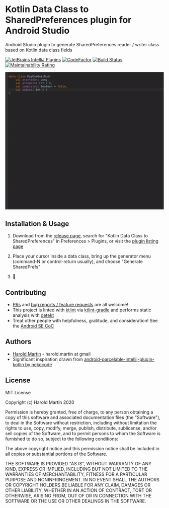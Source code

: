 # Kotlin Data Class to SharedPreferences plugin for Android Studio
Android Studio plugin to generate SharedPreferences reader / writer class based on Kotlin data class fields

[![JetBrains IntelliJ Plugins](https://img.shields.io/jetbrains/plugin/v/14970-kotlin-data-class-to-sharedpreferences)](https://plugins.jetbrains.com/plugin/14970-kotlin-data-class-to-sharedpreferences/)
[![CodeFactor](https://www.codefactor.io/repository/github/hbmartin/android-studio-sharedprefs-from-data-class/badge)](https://www.codefactor.io/repository/github/hbmartin/android-studio-sharedprefs-from-data-class)
[![Build Status](https://www.travis-ci.com/hbmartin/android-studio-sharedprefs-from-data-class.svg?branch=master)](https://www.travis-ci.com/hbmartin/android-studio-sharedprefs-from-data-class)
[![Maintainability Rating](https://sonarcloud.io/api/project_badges/measure?project=hbmartin_android-studio-sharedprefs-from-data-class&metric=sqale_rating)](https://sonarcloud.io/dashboard?id=hbmartin_android-studio-sharedprefs-from-data-class)

<img src="media/demo.gif" />

## Installation & Usage
1. Download from the [release page](https://github.com/hbmartin/android-studio-sharedprefs-from-data-class/releases), search for "Kotlin Data Class to SharedPreferences" in Preferences > Plugins, or visit the [plugin listing page](https://plugins.jetbrains.com/plugin/14970-kotlin-data-class-to-sharedpreferences/)

2. Place your cursor inside a data class, bring up the generator menu (command-N or control-return usually), and choose "Generate SharedPrefs"

3. 🚀

## Contributing

* [PRs](https://github.com/hbmartin/android-studio-sharedprefs-from-data-class/pulls) and [bug reports / feature requests](https://github.com/hbmartin/android-studio-sharedprefs-from-data-class/issues) are all welcome!
* This project is linted with [ktlint](https://github.com/pinterest/ktlint) via [ktlint-gradle](https://github.com/JLLeitschuh/ktlint-gradle/tags) and performs static analysis with [detekt](https://github.com/detekt/detekt)
* Treat other people with helpfulness, gratitude, and consideration! See the [Android SE CoC](https://android.stackexchange.com/conduct)

## Authors

* [Harold Martin](https://www.linkedin.com/in/harold-martin-98526971/) - harold.martin at gmail
* Significant inspiration drawn from [android-parcelable-intellij-plugin-kotlin by nekocode](https://plugins.jetbrains.com/plugin/8086-parcelable-code-generator-for-kotlin-)

## License

MIT License

Copyright (c) Harold Martin 2020

Permission is hereby granted, free of charge, to any person obtaining a copy
of this software and associated documentation files (the "Software"), to deal
in the Software without restriction, including without limitation the rights
to use, copy, modify, merge, publish, distribute, sublicense, and/or sell
copies of the Software, and to permit persons to whom the Software is
furnished to do so, subject to the following conditions:

The above copyright notice and this permission notice shall be included in all
copies or substantial portions of the Software.

THE SOFTWARE IS PROVIDED "AS IS", WITHOUT WARRANTY OF ANY KIND, EXPRESS OR
IMPLIED, INCLUDING BUT NOT LIMITED TO THE WARRANTIES OF MERCHANTABILITY,
FITNESS FOR A PARTICULAR PURPOSE AND NONINFRINGEMENT. IN NO EVENT SHALL THE
AUTHORS OR COPYRIGHT HOLDERS BE LIABLE FOR ANY CLAIM, DAMAGES OR OTHER
LIABILITY, WHETHER IN AN ACTION OF CONTRACT, TORT OR OTHERWISE, ARISING FROM,
OUT OF OR IN CONNECTION WITH THE SOFTWARE OR THE USE OR OTHER DEALINGS IN THE
SOFTWARE.
